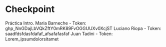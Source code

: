 # Checkpoint
Práctica Intro.
Maria Barneche - Token: ghp_NnGDajLbVQkZftY0mRK89FvOGGUUXv0XcjST
Luciano Riopa - Token: saadfdsfdasfdafaf_afsafafasfaf
Juan Tadini - Token: Lorem_ipsumdolorsitamet